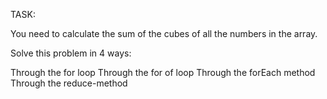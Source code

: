 TASK:

You need to calculate the sum of the cubes of all the numbers in the array.

Solve this problem in 4 ways:

Through the for loop
Through the for of loop
Through the forEach method
Through the reduce-method